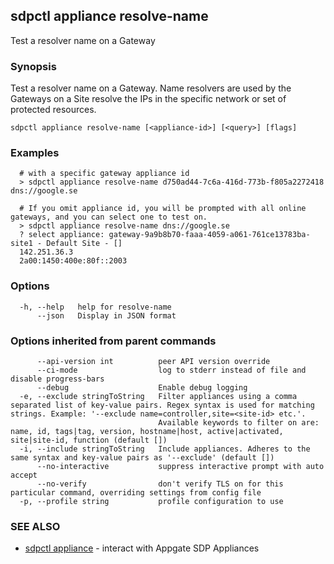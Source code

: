 ## sdpctl appliance resolve-name

Test a resolver name on a Gateway

### Synopsis

Test a resolver name on a Gateway. Name resolvers are used by the Gateways on a Site resolve
the IPs in the specific network or set of protected resources.

```
sdpctl appliance resolve-name [<appliance-id>] [<query>] [flags]
```

### Examples

```
  # with a specific gateway appliance id
  > sdpctl appliance resolve-name d750ad44-7c6a-416d-773b-f805a2272418 dns://google.se

  # If you omit appliance id, you will be prompted with all online gateways, and you can select one to test on.
  > sdpctl appliance resolve-name dns://google.se
  ? select appliance: gateway-9a9b8b70-faaa-4059-a061-761ce13783ba-site1 - Default Site - []
  142.251.36.3
  2a00:1450:400e:80f::2003
```

### Options

```
  -h, --help   help for resolve-name
      --json   Display in JSON format
```

### Options inherited from parent commands

```
      --api-version int          peer API version override
      --ci-mode                  log to stderr instead of file and disable progress-bars
      --debug                    Enable debug logging
  -e, --exclude stringToString   Filter appliances using a comma separated list of key-value pairs. Regex syntax is used for matching strings. Example: '--exclude name=controller,site=<site-id> etc.'.
                                 Available keywords to filter on are: name, id, tags|tag, version, hostname|host, active|activated, site|site-id, function (default [])
  -i, --include stringToString   Include appliances. Adheres to the same syntax and key-value pairs as '--exclude' (default [])
      --no-interactive           suppress interactive prompt with auto accept
      --no-verify                don't verify TLS on for this particular command, overriding settings from config file
  -p, --profile string           profile configuration to use
```

### SEE ALSO

* [sdpctl appliance](sdpctl_appliance.md)	 - interact with Appgate SDP Appliances

